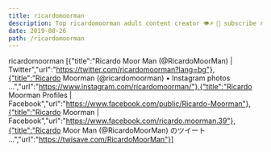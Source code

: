```yaml
---
title: ricardomoorman
description: Top ricardomoorman adult content creator 👁♐️ 👑 subscribe ricardomoorman to my porn site below IG ricardomoorman
date: 2019-08-26
path: /ricardomoorman
---
```


ricardomoorman
[{"title":"Ricardo Moor Man (@RicardoMoorMan) | Twitter","url":"https://twitter.com/ricardomoorman?lang=bg"},{"title":"Ricardo Moorman (@ricardomoorman) • Instagram photos ...","url":"https://www.instagram.com/ricardomoorman/"},{"title":"Ricardo Moorman Profiles | Facebook","url":"https://www.facebook.com/public/Ricardo-Moorman"},{"title":"Ricardo Moorman | Facebook","url":"https://www.facebook.com/ricardo.moorman.39"},{"title":"Ricardo Moor Man (@RicardoMoorMan) のツイート ...","url":"https://twisave.com/RicardoMoorMan"}]


